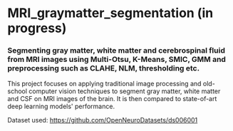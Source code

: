 # MRI_graymatter_segmentation (in progress)
### Segmenting gray matter, white matter and cerebrospinal fluid from MRI images using Multi-Otsu, K-Means, SMIC, GMM and preprocessing such as CLAHE, NLM, thresholding etc.
This project focuses on applying traditional image processing and old-school computer vision techniques to segment gray matter, white matter and CSF on MRI images of the brain. It is then compared to state-of-art deep learning models' performance.

Dataset used: https://github.com/OpenNeuroDatasets/ds006001
